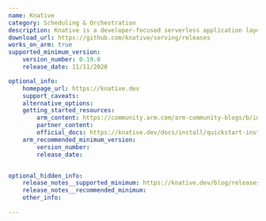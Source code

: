```yaml
---
name: Knative
category: Scheduling & Orchestration
description: Knative is a developer-focused serverless application layer which is a great complement to the existing Kubernetes application constructs.
download_url: https://github.com/knative/serving/releases
works_on_arm: true
supported_minimum_version:
    version_number: 0.19.0
    release_date: 11/11/2020

optional_info:
    homepage_url: https://knative.dev
    support_caveats:
    alternative_options:
    getting_started_resources:
        arm_content: https://community.arm.com/arm-community-blogs/b/infrastructure-solutions-blog/posts/serverless-on-arm64
        partner_content:  
        official_docs: https://knative.dev/docs/install/quickstart-install/
    arm_recommended_minimum_version:
        version_number: 
        release_date:


optional_hidden_info:
    release_notes__supported_minimum: https://knative.dev/blog/releases/announcing-knative-v0-19-release/
    release_notes__recommended_minimum:
    other_info: 
    
---
```

